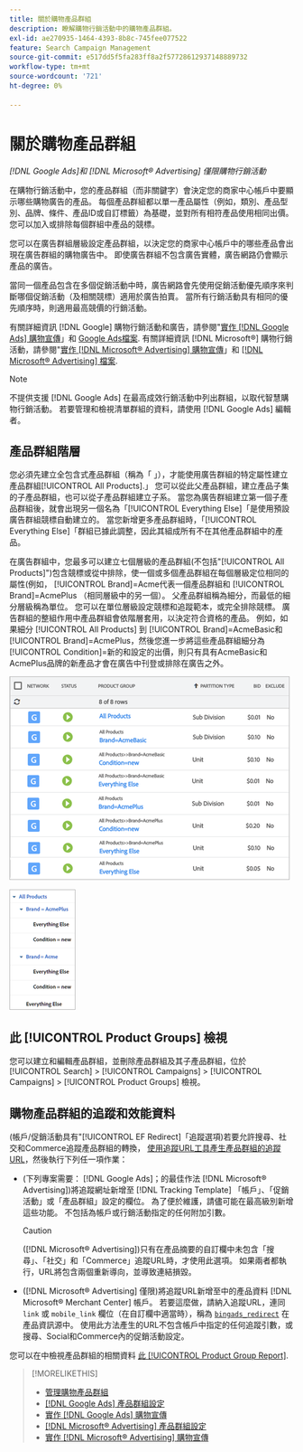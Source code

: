 ```yaml
---
title: 關於購物產品群組
description: 瞭解購物行銷活動中的購物產品群組。
exl-id: ae270935-1464-4393-8b8c-745fee077522
feature: Search Campaign Management
source-git-commit: e517dd5f5fa283ff8a2f57728612937148889732
workflow-type: tm+mt
source-wordcount: '721'
ht-degree: 0%

---
```


# 關於購物產品群組

*[!DNL Google Ads]和 [!DNL Microsoft® Advertising] 僅限購物行銷活動*

在購物行銷活動中，您的產品群組（而非關鍵字）會決定您的商家中心帳戶中要顯示哪些購物廣告的產品。 每個產品群組都以單一產品屬性（例如，類別、產品型別、品牌、條件、產品ID或自訂標籤）為基礎，並對所有相符產品使用相同出價。 您可以加入或排除每個群組中產品的競標。

您可以在廣告群組層級設定產品群組，以決定您的商家中心帳戶中的哪些產品會出現在廣告群組的購物廣告中。 即使廣告群組不包含廣告實體，廣告網路仍會顯示產品的廣告。

當同一個產品包含在多個促銷活動中時，廣告網路會先使用促銷活動優先順序來判斷哪個促銷活動（及相關競標）適用於廣告拍賣。 當所有行銷活動具有相同的優先順序時，則適用最高競價的行銷活動。

有關詳細資訊 [!DNL Google] 購物行銷活動和廣告，請參閱&quot;[實作 [!DNL Google Ads] 購物宣傳](/help/search-social-commerce/campaign-management/special-campaign-types/google-shopping-campaigns.md)」和 [Google Ads檔案](https://support.google.com/google-ads/answer/3455481?visit_id=638205553638977410-2592024034&amp;rd=1). 有關詳細資訊 [!DNL Microsoft®] 購物行銷活動，請參閱&quot;[實作 [!DNL Microsoft® Advertising] 購物宣傳](/help/search-social-commerce/campaign-management/special-campaign-types/microsoft-shopping-campaigns.md)」和 [[!DNL Microsoft® Advertising] 檔案](https://help.bingads.microsoft.com/#apex/3/en/50903/1-500).

>[!NOTE]
>
>不提供支援 [!DNL Google Ads] 在最高成效行銷活動中列出群組，以取代智慧購物行銷活動。 若要管理和檢視清單群組的資料，請使用 [!DNL Google Ads] 編輯者。

## 產品群組階層

您必須先建立全包含式產品群組（稱為「 」），才能使用廣告群組的特定屬性建立產品群組[!UICONTROL All Products].」 您可以從此父產品群組，建立產品子集的子產品群組，也可以從子產品群組建立子系。 當您為廣告群組建立第一個子產品群組後，就會出現另一個名為「[!UICONTROL Everything Else]「是使用預設廣告群組競標自動建立的。 當您新增更多產品群組時，「[!UICONTROL Everything Else]「群組已據此調整，因此其組成所有不在其他產品群組中的產品。

在廣告群組中，您最多可以建立七個層級的產品群組(不包括&quot;[!UICONTROL All Products]&quot;)包含競標或從中排除，使一個或多個產品群組在每個層級定位相同的屬性(例如， [!UICONTROL Brand]=Acme代表一個產品群組和 [!UICONTROL Brand]=AcmePlus （相同層級中的另一個）。 父產品群組稱為細分，而最低的細分層級稱為單位。 您可以在單位層級設定競標和追蹤範本，或完全排除競標。 廣告群組的整組作用中產品群組會依階層套用，以決定符合資格的產品。 例如，如果細分 [!UICONTROL All Products] 到 [!UICONTROL Brand]=AcmeBasic和 [!UICONTROL Brand]=AcmePlus，然後您進一步將這些產品群組細分為 [!UICONTROL Condition]=新的和設定的出價，則只有具有AcmeBasic和AcmePlus品牌的新產品才會在廣告中刊登或排除在廣告之外。

![產品群組集範例](/help/search-social-commerce/assets/product-group-list.png "產品群組集範例")

![範例產品群組階層](/help/search-social-commerce/assets/product-group-tree.png "範例產品群組階層")

## 此 [!UICONTROL Product Groups] 檢視

您可以建立和編輯產品群組，並刪除產品群組及其子產品群組，位於 [!UICONTROL Search] > [!UICONTROL Campaigns] > [!UICONTROL Campaigns] > [!UICONTROL Product Groups] 檢視。

## 購物產品群組的追蹤和效能資料

(帳戶/促銷活動具有&quot;[!UICONTROL EF Redirect]「追蹤選項)若要允許搜尋、社交和Commerce追蹤產品群組的轉換， [使用追蹤URL工具產生產品群組的追蹤URL](/help/search-social-commerce/tools/click-tracking-url-generate.md)，然後執行下列任一項作業：

* (下列專案需要： [!DNL Google Ads]；的最佳作法 [!DNL Microsoft® Advertising])將追蹤網址新增至 [!DNL Tracking Template] 「帳戶」、「促銷活動」或「產品群組」設定的欄位。 為了便於維護，請儘可能在最高級別新增這些功能。 不包括為帳戶或行銷活動指定的任何附加引數。

  >[!CAUTION]
  >
  >([!DNL Microsoft® Advertising])只有在產品摘要的自訂欄中未包含「搜尋」、「社交」和「Commerce」追蹤URL時，才使用此選項。 如果兩者都執行，URL將包含兩個重新導向，並導致連結損毀。

* ([!DNL Microsoft® Advertising] 僅限)將追蹤URL新增至中的產品資料 [!DNL Microsoft® Merchant Center] 帳戶。 若要這麼做，請納入追蹤URL，連同 `link` 或 `mobile_link` 欄位（在自訂欄中適當時），稱為 [`bingads_redirect`](https://help.ads.microsoft.com/#apex/3/en/51084/0) 在產品資訊源中。 使用此方法產生的URL不包含帳戶中指定的任何追蹤引數，或搜尋、Social和Commerce內的促銷活動設定。

您可以在中檢視產品群組的相關資料 [此 [!UICONTROL Product Group Report]](/help/search-social-commerce/reports/management/basic-advanced/product-group-report.md).

>[!MORELIKETHIS]
>
>* [管理購物產品群組](product-group-manage.md)
>* [[!DNL Google Ads] 產品群組設定](product-group-settings-google.md)
>* [實作 [!DNL Google Ads] 購物宣傳](/help/search-social-commerce/campaign-management/special-campaign-types/google-shopping-campaigns.md)
>* [[!DNL Microsoft® Advertising] 產品群組設定](product-group-settings-microsoft.md)
>* [實作 [!DNL Microsoft® Advertising] 購物宣傳](/help/search-social-commerce/campaign-management/special-campaign-types/microsoft-shopping-campaigns.md)
